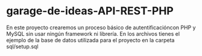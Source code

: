 # garage-de-ideas-API-REST-PHP
En este proyecto crearemos un proceso básico de autentificacióncon PHP y MySQL sin usar ningún framework ni librería.
En los archivos tienes el ejemplo de la base de datos utilizada para el proyecto en la carpeta sql/setup.sql

